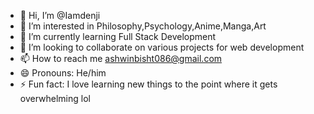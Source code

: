 - 👋 Hi, I’m @Iamdenji
- 👀 I’m interested in Philosophy,Psychology,Anime,Manga,Art
- 🌱 I’m currently learning Full Stack Development
- 💞️ I’m looking to collaborate on various projects for web development
- 📫 How to reach me ashwinbisht086@gmail.com
- 😄 Pronouns: He/him
- ⚡ Fun fact: I love learning new things to the point where it gets overwhelming lol

<!---
Iamdenji/Iamdenji is a ✨ special ✨ repository because its `README.md` (this file) appears on your GitHub profile.
You can click the Preview link to take a look at your changes.
--->
